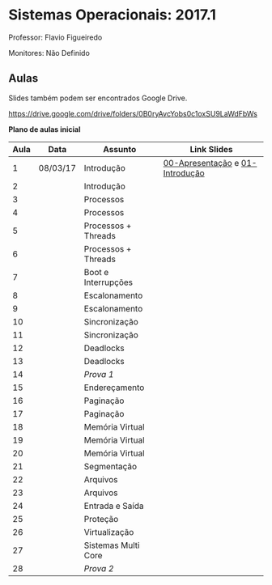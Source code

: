 Sistemas Operacionais: 2017.1
=============================

Professor: Flavio Figueiredo

Monitores: Não Definido

Aulas
-----

Slides também podem ser encontrados Google Drive.

https://drive.google.com/drive/folders/0B0ryAvcYobs0c1oxSU9LaWdFbWs

**Plano de aulas inicial**

| Aula  | Data     |  Assunto               | Link Slides                                            |
|-------|----------|------------------------|--------------------------------------------------------|
|   1   | 08/03/17 |  Introdução            | [00-Apresentação] e [01-Introdução]                    |
|   2   |          |  Introdução            |                                                        |
|   3   |          |  Processos             |                                                        |
|   4   |          |  Processos             |                                                        |
|   5   |          |  Processos + Threads   |                                                        |
|   6   |          |  Processos + Threads   |                                                        |
|   7   |          |  Boot e Interrupções   |                                                        |
|   8   |          |  Escalonamento         |                                                        |
|   9   |          |  Escalonamento         |                                                        |
|   10  |          |  Sincronização         |                                                        |
|   11  |          |  Sincronização         |                                                        |
|   12  |          |  Deadlocks             |                                                        |
|   13  |          |  Deadlocks             |                                                        |
|   14  |          |  *Prova 1*             |                                                        |
|   15  |          |  Endereçamento         |                                                        |
|   16  |          |  Paginação             |                                                        |
|   17  |          |  Paginação             |                                                        |
|   18  |          |  Memória Virtual       |                                                        |
|   19  |          |  Memória Virtual       |                                                        |
|   20  |          |  Memória Virtual       |                                                        |
|   21  |          |  Segmentação           |                                                        |
|   22  |          |  Arquivos              |                                                        |
|   23  |          |  Arquivos              |                                                        |
|   24  |          |  Entrada e Saída       |                                                        |
|   25  |          |  Proteção              |                                                        |
|   26  |          |  Virtualização         |                                                        |
|   27  |          |  Sistemas Multi Core   |                                                        |
|   28  |          |  *Prova 2*             |                                                        |

[00-Apresentação]: ./slides/00-Apresentacao.pdf
[01-Introdução]: ./slides/01-Introducao.pdf
